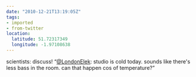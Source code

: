 ```yaml
---
date: "2010-12-21T13:19:05Z"
tags:
- imported
- from-twitter
location:
  latitude: 51.72317349
  longitude: -1.97108638
---
```

scientists: discuss\! “[@LondonElek](https://twitter.com/LondonElek): studio is cold today. sounds like there's less bass in the room. can that happen cos of temperature?”
